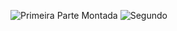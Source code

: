 
![Primeira Parte Montada](https://github.com/user-attachments/assets/0a107c66-808f-4b3a-97e9-bda2ebe7d0be)
![Segundo](https://github.com/user-attachments/assets/ea7b658e-29f4-4969-b9e6-b5f5614f5617)
